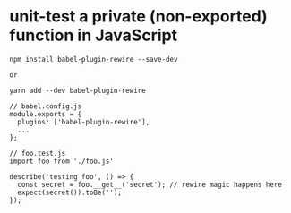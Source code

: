# unit-test a private (non-exported) function in JavaScript

```
npm install babel-plugin-rewire --save-dev

or

yarn add --dev babel-plugin-rewire
```

```
// babel.config.js
module.exports = {
  plugins: ['babel-plugin-rewire'],
  ...
};
```

```
// foo.test.js
import foo from './foo.js'

describe('testing foo', () => {
  const secret = foo.__get__('secret'); // rewire magic happens here
  expect(secret()).toBe('');
});
```
